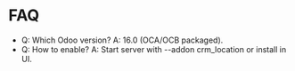 # FAQ

- Q: Which Odoo version? A: 16.0 (OCA/OCB packaged).
- Q: How to enable? A: Start server with --addon crm_location or install in UI.
